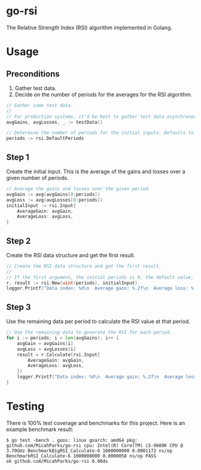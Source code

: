 # go-rsi
The Relative Strength Index (RSI) algorithm implemented in Golang.

# Usage
## Preconditions
1. Gather test data.
2. Decide on the number of periods for the averages for the RSI algorithm.

```go
// Gather some test data.
//
// For production systems, it'd be best to gather test data asynchronously.
avgGains, avgLosses, _ := testData()

// Determine the number of periods for the initial inputs. Defaults to 14.
periods := rsi.DefaultPeriods
```

## Step 1
Create the initial input. This is the average of the gains and losses over a given number of periods.
```go
// Average the gains and losses over the given period.
avgGain := avg(avgGains[0:periods])
avgLoss := avg(avgLosses[0:periods])
initialInput := rsi.Input{
	AverageGain: avgGain,
	AverageLoss: avgLoss,
}
```

## Step 2
Create the RSI data structure and get the first result.
```go
// Create the RSI data structure and get the first result.
//
// If the first argument, the initial periods is 0, the default value, 14, will be used.
r, result := rsi.New(uint(periods), initialInput)
logger.Printf("Data index: %d\n  Average gain: %.2f\n  Average loss: %.2f\n RSI: %.2f", periods-1, avgGain, avgLoss, result)
```

## Step 3
Use the remaining data per period to calculate the RSI value at that period.
```go
// Use the remaining data to generate the RSI for each period.
for i := periods; i < len(avgGains); i++ {
	avgGain = avgGains[i]
	avgLoss = avgLosses[i]
	result = r.Calculate(rsi.Input{
		AverageGain: avgGain,
		AverageLoss: avgLoss,
	})
	logger.Printf("Data index: %d\n  Average gain: %.2f\n  Average loss: %.2f\n RSI: %.2f", i, avgGain, avgLoss, result)
}
```

# Testing
There is 100% test coverage and benchmarks for this project. Here is an example benchmark result:
```
$ go test -bench . goos: linux goarch: amd64 pkg: github.com/MicahParks/go-rsi cpu: Intel(R) Core(TM) i5-9600K CPU @
3.70GHz BenchmarkBigRSI_Calculate-6 1000000000 0.0001172 ns/op BenchmarkRSI_Calculate-6 1000000000 0.0000058 ns/op PASS
ok github.com/MicahParks/go-rsi 0.004s
```